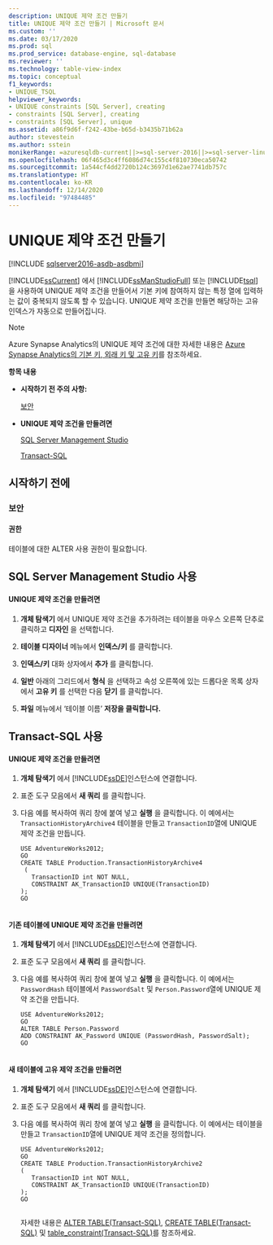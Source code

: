 ```yaml
---
description: UNIQUE 제약 조건 만들기
title: UNIQUE 제약 조건 만들기 | Microsoft 문서
ms.custom: ''
ms.date: 03/17/2020
ms.prod: sql
ms.prod_service: database-engine, sql-database
ms.reviewer: ''
ms.technology: table-view-index
ms.topic: conceptual
f1_keywords:
- UNIQUE_TSQL
helpviewer_keywords:
- UNIQUE constraints [SQL Server], creating
- constraints [SQL Server], creating
- constraints [SQL Server], unique
ms.assetid: a86f9d6f-f242-43be-b65d-b3435b71b62a
author: stevestein
ms.author: sstein
monikerRange: =azuresqldb-current||>=sql-server-2016||>=sql-server-linux-2017||=azuresqldb-mi-current
ms.openlocfilehash: 06f465d3c4ff6086d74c155c4f810730eca50742
ms.sourcegitcommit: 1a544cf4dd2720b124c3697d1e62ae7741db757c
ms.translationtype: HT
ms.contentlocale: ko-KR
ms.lasthandoff: 12/14/2020
ms.locfileid: "97484485"
---
```

# <a name="create-unique-constraints"></a>UNIQUE 제약 조건 만들기

[!INCLUDE [sqlserver2016-asdb-asdbmi](../../includes/applies-to-version/sqlserver2016-asdb-asdbmi.md)]

  [!INCLUDE[ssCurrent](../../includes/sscurrent-md.md)] 에서 [!INCLUDE[ssManStudioFull](../../includes/ssmanstudiofull-md.md)] 또는 [!INCLUDE[tsql](../../includes/tsql-md.md)] 을 사용하여 UNIQUE 제약 조건을 만들어서 기본 키에 참여하지 않는 특정 열에 입력하는 값이 중복되지 않도록 할 수 있습니다. UNIQUE 제약 조건을 만들면 해당하는 고유 인덱스가 자동으로 만들어집니다.  
  
> [!NOTE]    
> Azure Synapse Analytics의 UNIQUE 제약 조건에 대한 자세한 내용은 [Azure Synapse Analytics의 기본 키, 외래 키 및 고유 키](/azure/sql-data-warehouse/sql-data-warehouse-table-constraints)를 참조하세요.
  
 **항목 내용**  
  
-   **시작하기 전 주의 사항:**  
  
     [보안](#Security)  
  
-   **UNIQUE 제약 조건을 만들려면**  
  
     [SQL Server Management Studio](#SSMSProcedure)  
  
     [Transact-SQL](#TsqlProcedure)  
  
##  <a name="before-you-begin"></a><a name="BeforeYouBegin"></a> 시작하기 전에  
  
###  <a name="security"></a><a name="Security"></a> 보안  
  
####  <a name="permissions"></a><a name="Permissions"></a> 권한  
 테이블에 대한 ALTER 사용 권한이 필요합니다.  
  
##  <a name="using-sql-server-management-studio"></a><a name="SSMSProcedure"></a> SQL Server Management Studio 사용  
  
#### <a name="to-create-a-unique-constraint"></a>UNIQUE 제약 조건을 만들려면  
  
1.  **개체 탐색기** 에서 UNIQUE 제약 조건을 추가하려는 테이블을 마우스 오른쪽 단추로 클릭하고 **디자인** 을 선택합니다.  
  
2.  **테이블 디자이너** 메뉴에서 **인덱스/키** 를 클릭합니다.  
  
3.  **인덱스/키** 대화 상자에서 **추가** 를 클릭합니다.  
  
4.  **일반** 아래의 그리드에서 **형식** 을 선택하고 속성 오른쪽에 있는 드롭다운 목록 상자에서 **고유 키** 를 선택한 다음 **닫기** 를 클릭합니다.  
  
5.  **파일** 메뉴에서 ‘테이블 이름’ **저장을 클릭합니다.**   

##  <a name="using-transact-sql"></a><a name="TsqlProcedure"></a> Transact-SQL 사용  
  
#### <a name="to-create-a-unique-constraint"></a>UNIQUE 제약 조건을 만들려면  
  
1.  **개체 탐색기** 에서 [!INCLUDE[ssDE](../../includes/ssde-md.md)]인스턴스에 연결합니다.  
  
2.  표준 도구 모음에서 **새 쿼리** 를 클릭합니다.  
  
3.  다음 예를 복사하여 쿼리 창에 붙여 넣고 **실행** 을 클릭합니다. 이 예에서는 `TransactionHistoryArchive4` 테이블을 만들고 `TransactionID`열에 UNIQUE 제약 조건을 만듭니다.  
  
    ```  
    USE AdventureWorks2012;  
    GO  
    CREATE TABLE Production.TransactionHistoryArchive4  
     (  
       TransactionID int NOT NULL,   
       CONSTRAINT AK_TransactionID UNIQUE(TransactionID)   
    );   
    GO  
  
    ```  
  
#### <a name="to-create-a-unique-constraint-on-an-existing-table"></a>기존 테이블에 UNIQUE 제약 조건을 만들려면  
  
1.  **개체 탐색기** 에서 [!INCLUDE[ssDE](../../includes/ssde-md.md)]인스턴스에 연결합니다.  
  
2.  표준 도구 모음에서 **새 쿼리** 를 클릭합니다.  
  
3.  다음 예를 복사하여 쿼리 창에 붙여 넣고 **실행** 을 클릭합니다. 이 예에서는 `PasswordHash` 테이블에서 `PasswordSalt` 및 `Person.Password`열에 UNIQUE 제약 조건을 만듭니다.  
  
    ```  
    USE AdventureWorks2012;   
    GO  
    ALTER TABLE Person.Password   
    ADD CONSTRAINT AK_Password UNIQUE (PasswordHash, PasswordSalt);   
    GO  
  
    ```  
  
#### <a name="to-create-a-unique-constraint-on-a-new-table"></a>새 테이블에 고유 제약 조건을 만들려면  
  
1.  **개체 탐색기** 에서 [!INCLUDE[ssDE](../../includes/ssde-md.md)]인스턴스에 연결합니다.  
  
2.  표준 도구 모음에서 **새 쿼리** 를 클릭합니다.  
  
3.  다음 예를 복사하여 쿼리 창에 붙여 넣고 **실행** 을 클릭합니다. 이 예에서는 테이블을 만들고 `TransactionID`열에 UNIQUE 제약 조건을 정의합니다.  
  
    ```  
    USE AdventureWorks2012;  
    GO  
    CREATE TABLE Production.TransactionHistoryArchive2  
    (  
       TransactionID int NOT NULL,  
       CONSTRAINT AK_TransactionID UNIQUE(TransactionID)  
    );  
    GO  
  
    ```  
  
     자세한 내용은 [ALTER TABLE&#40;Transact-SQL&#41;](../../t-sql/statements/alter-table-transact-sql.md), [CREATE TABLE&#40;Transact-SQL&#41;](../../t-sql/statements/create-table-transact-sql.md) 및 [table_constraint&#40;Transact-SQL&#41;](../../t-sql/statements/alter-table-table-constraint-transact-sql.md)를 참조하세요.  
  
###  <a name="TsqlExample"></a>